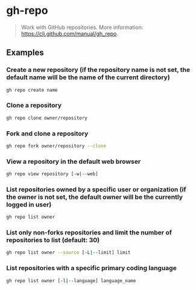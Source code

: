 # gh-repo

> Work with GitHub repositories. More information: <https://cli.github.com/manual/gh_repo>.

## Examples

### Create a new repository (if the repository name is not set, the default name will be the name of the current directory)

```bash
gh repo create name
```

### Clone a repository

```bash
gh repo clone owner/repository
```

### Fork and clone a repository

```bash
gh repo fork owner/repository --clone
```

### View a repository in the default web browser

```bash
gh repo view repository [-w|--web]
```

### List repositories owned by a specific user or organization (if the owner is not set, the default owner will be the currently logged in user)

```bash
gh repo list owner
```

### List only non-forks repositories and limit the number of repositories to list (default: 30)

```bash
gh repo list owner --source [-L|--limit] limit
```

### List repositories with a specific primary coding language

```bash
gh repo list owner [-l|--language] language_name
```
